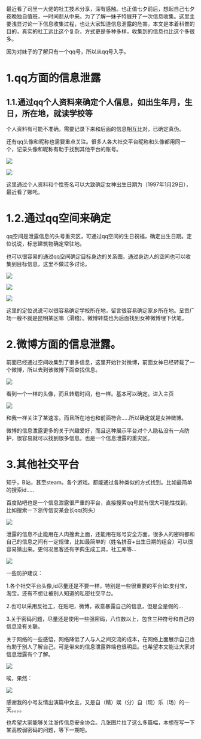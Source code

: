 最近看了司里一大佬的社工技术分享，深有感触。也正值七夕前后，想起自己七夕夜晚独自值班，一时间悲从中来。为了了解一妹子特展开了一次信息收集。这里主要浅显讨论一下信息收集过程，也让大家知道信息泄露的危害。本文是本着科普的目的，真实的社工远比这个复杂，方式更是多种多样，收集到的信息也比这个多很多。

因为对妹子的了解只有一个qq号，所以从qq号入手。

# 1.qq方面的信息泄露

## 1.1.通过qq个人资料来确定个人信息，如出生年月，生日，所在地，就读学校等

个人资料有可能不准确，需要记录下来和后面的信息相互比对，已确定真伪。

还有qq头像和昵称也需要重点关注。很多人各大社交平台昵称和头像都用同一个，记录头像和昵称有助于找到其他平台的账号。

![](https://raw.githubusercontent.com/h1iba1/h1iba1.github.io/refs/heads/master/_posts/社会工程学/images/127BC5ACB0F544529A1B472D2BC15E92QQ图片20190811122643.jpg)



![](https://raw.githubusercontent.com/h1iba1/h1iba1.github.io/refs/heads/master/_posts/社会工程学/images/BAB5A93784734FEBB8D46A092E3F70BAQQ图片20190811122706.jpg)

这里通过个人资料和个性签名可以大致确定女神出生日期为（1997年1月29日），最近看了娜吒。

# 1.2.通过qq空间来确定

qq空间是泄露信息的头号重灾区，可通过qq空间的生日祝福，确定出生日期。定位说说，标志建筑物确定常驻地。

也可以很容易的通过qq空间确定目标身边的关系图，通过身边人的空间也可以收集到目标信息，这里不做过多讨论。

![](https://raw.githubusercontent.com/h1iba1/h1iba1.github.io/refs/heads/master/_posts/社会工程学/images/D783205AAA624748B608E1FC5C029CF9QQ图片20190811122711.jpg)



![](https://raw.githubusercontent.com/h1iba1/h1iba1.github.io/refs/heads/master/_posts/社会工程学/images/569AE76F31984FEAAAD88CF860E44E40QQ图片20190811122720.jpg)



![](https://raw.githubusercontent.com/h1iba1/h1iba1.github.io/refs/heads/master/_posts/社会工程学/images/68C365184B6640A3859B8102C0930D84QQ图片20190811125648.jpg)

这里的定位说说可以很容易确定学校所在地，留言很容易确定家乡所在地。呈贡广场一艘不就是昆明某区嘛（滑稽）。微博转载也为后面找到女神微博埋下伏笔。



# 2.微博方面的信息泄露。

前面已经通过空间收集到了很多信息，这里开始针对微博，前面女神已经转载了一个微博，所以去到该微博下面查找信息。

![](https://raw.githubusercontent.com/h1iba1/h1iba1.github.io/refs/heads/master/_posts/社会工程学/images/FCDE8F1192C94B458B55BD3584B815B02019-08-11_125615.png)

看到一个一样的头像，而且转载时间，也一样。基本可以确定。进入主页

![](https://raw.githubusercontent.com/h1iba1/h1iba1.github.io/refs/heads/master/_posts/社会工程学/images/522DD582A5F94387B6B67F653D0CAE152019-08-11_130247.png)

和我一样关注了某速冻，而且所在地也和前面符合.....所以确定就是女神微博。

微博的信息泄露更多的关于兴趣爱好，而且这种展示平台对个人隐私没有一点防护，很容易就可以找到很多信息。也是一个信息泄露的重灾区。



# 3.其他社交平台

知乎，B站，甚至steam。各个游戏。都能通过各种类似的方式找到。比如最简单的搜索id.....

百度贴吧也是一个信息泄露很严重的平台，直接搜索qq号就有很大可能性找到，比如搜索一下浙传信安某会长qq(狗头）

![](https://raw.githubusercontent.com/h1iba1/h1iba1.github.io/refs/heads/master/_posts/社会工程学/images/8212388568B84AC78D88D758A20EA2C42019-08-11_132006.png)



泄露的信息不止能用在人肉搜索上面，还能用在账号安全方面，很多人的密码都和自己的信息之间有一定规律，比如最简单的（姓名拼音+出生日期的组合）可以很容易猜出来。更何况黑客还有字典生成工具，社工库等...

![](https://raw.githubusercontent.com/h1iba1/h1iba1.github.io/refs/heads/master/_posts/社会工程学/images/5856C8A54E984B908CEEF7EF62E0DA452019-08-11_132731.png)



一些防护建议：

1.各个社交平台头像,id尽量还是不要一样，特别是一些很重要的平台如:支付宝，淘宝，还有不想让被别人知道的私密社交平台。

2.也可以采用反社工，在贴吧，微博，故意暴露自己的信息，但是全是假的...

3.关于密码问题，尽量还是使用一些强密码，八位数以上，包含三种符号和自己的信息没有关联。





关于网络的一些感悟，网络降低了人与人之间交流的成本，在网络上面展示自己也有助于别人了解自己。可是带来的信息泄露弊端也很明显。也希望本文能让大家对信息泄露有个了解。





![](https://raw.githubusercontent.com/h1iba1/h1iba1.github.io/refs/heads/master/_posts/社会工程学/images/FCE60F01CCE048F28B3478E600A35031QQ图片20190811133932.jpg)



唉，果然：

![](https://raw.githubusercontent.com/h1iba1/h1iba1.github.io/refs/heads/master/_posts/社会工程学/images/3F5BD309DBB2479683C831D727D79B6EQQ图片20190811134143.jpg)





感谢我的小号友情出演篇中女主，又是自（精）娱（分）自（现）乐（场）的一天。。。。

也希望大家能够关注浙传信息安全协会。几张图片拉了这么多篇幅，本想在写一下某高校弱密码的问题，等下一期吧。